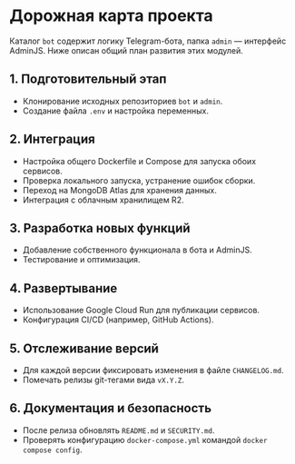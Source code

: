 <!-- Назначение файла: план развития проекта. -->
# Дорожная карта проекта

Каталог `bot` содержит логику Telegram-бота, папка `admin` — интерфейс AdminJS.
Ниже описан общий план развития этих модулей.

## 1. Подготовительный этап
- Клонирование исходных репозиториев `bot` и `admin`.
- Создание файла `.env` и настройка переменных.

## 2. Интеграция
- Настройка общего Dockerfile и Compose для запуска обоих сервисов.
- Проверка локального запуска, устранение ошибок сборки.
- Переход на MongoDB Atlas для хранения данных.
- Интеграция с облачным хранилищем R2.

## 3. Разработка новых функций
- Добавление собственного функционала в бота и AdminJS.
- Тестирование и оптимизация.

## 4. Развертывание
- Использование Google Cloud Run для публикации сервисов.
- Конфигурация CI/CD (например, GitHub Actions).

## 5. Отслеживание версий
- Для каждой версии фиксировать изменения в файле `CHANGELOG.md`.
- Помечать релизы git-тегами вида `vX.Y.Z`.

## 6. Документация и безопасность
- После релиза обновлять `README.md` и `SECURITY.md`.
- Проверять конфигурацию `docker-compose.yml` командой `docker compose config`.
